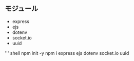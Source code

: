 ## モジュール
- express
- ejs
- dotenv
- socket.io
- uuid

''' shell
 npm init -y
 npm i express ejs dotenv socket.io uuid